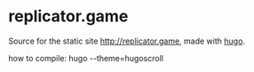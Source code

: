 # replicator.game

Source for the static site http://replicator.game, made with [hugo](https://gohugo.io/).

how to compile: hugo --theme=hugoscroll
